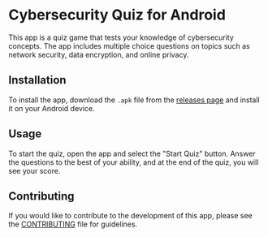 <h1>Cybersecurity Quiz for Android</h1>
<p>This app is a quiz game that tests your knowledge of cybersecurity concepts. The app includes multiple choice questions on topics such as network security, data encryption, and online privacy.</p>
<h2>Installation</h2>
<p>To install the app, download the <code>.apk</code> file from the <a href="https://github.com/SIO-AP/client-android/releases">releases page</a> and install it on your Android device.</p>
<h2>Usage</h2>
<p>To start the quiz, open the app and select the "Start Quiz" button. Answer the questions to the best of your ability, and at the end of the quiz, you will see your score.</p>
<h2>Contributing</h2>
<p>If you would like to contribute to the development of this app, please see the <a href="https://github.com/SIO-AP/client-android/blob/master/CONTRIBUTING.md">CONTRIBUTING</a> file for guidelines.</p>
